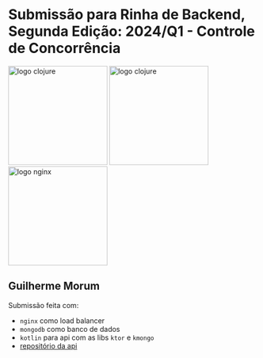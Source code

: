 # Submissão para Rinha de Backend, Segunda Edição: 2024/Q1 - Controle de Concorrência

<img src="https://upload.wikimedia.org/wikipedia/commons/1/11/Kotlin_logo_2021.svg" alt="logo clojure" width="200" height="auto">
<img src="https://upload.wikimedia.org/wikipedia/en/5/5a/MongoDB_Fores-Green.svg" alt="logo clojure" width="200" height="auto">
<img src="https://upload.wikimedia.org/wikipedia/commons/c/c5/Nginx_logo.svg" alt="logo nginx" width="200" height="auto">


## Guilherme Morum
Submissão feita com:
- `nginx` como load balancer
- `mongodb` como banco de dados
- `kotlin` para api com as libs `ktor` e `kmongo`
- [repositório da api](https://github.com/gmrms/rinha-2024Q1-ktor-mongo)
